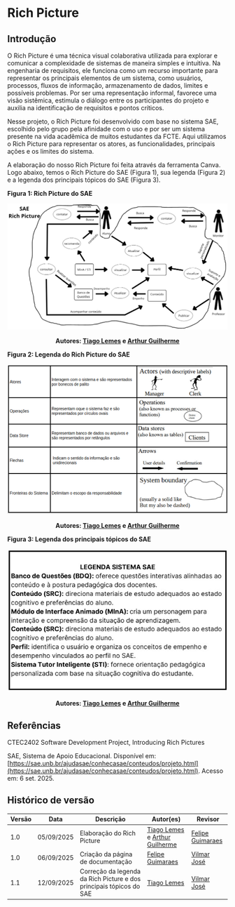 # Rich Picture

## Introdução
O Rich Picture é uma técnica visual colaborativa utilizada para explorar e comunicar a complexidade de sistemas de maneira simples e intuitiva. Na engenharia de requisitos, ele funciona como um recurso importante para representar os principais elementos de um sistema, como usuários, processos, fluxos de informação, armazenamento de dados, limites e possíveis problemas. Por ser uma representação informal, favorece uma visão sistêmica, estimula o diálogo entre os participantes do projeto e auxilia na identificação de requisitos e pontos críticos.

Nesse projeto, o Rich Picture foi desenvolvido com base no sistema SAE, escolhido pelo grupo pela afinidade com o uso e por ser um sistema presente na vida acadêmica de muitos estudantes da FCTE. Aqui utilizamos o Rich Picture para representar os atores, as funcionalidades, principais ações e os limites do sistema.

A elaboração do nosso Rich Picture foi feita através da ferramenta Canva. Logo abaixo, temos o Rich Picture do SAE (Figura 1), sua legenda (Figura 2) e a legenda dos principais tópicos do SAE (Figura 3).

**Figura 1: Rich Picture do SAE**

![Figura 1: Rich Picture do SAE](../imagens/RichPicture-SAE.jpg)

<div align="center"><strong>Autores: <a href="https://github.com/TiagoTeixeira-2005">Tiago Lemes</a> e <a href="https://github.com/ArthurGuilher62">Arthur Guilherme</a></strong></div>


**Figura 2: Legenda do Rich Picture do SAE**

![Figura 2: Legenda do Rich Picture do SAE](../imagens/legendaRichPicture.png)

<div align="center"><strong>Autores: <a href="https://github.com/TiagoTeixeira-2005">Tiago Lemes</a> e <a href="https://github.com/ArthurGuilher62">Arthur Guilherme</a></strong></div>


**Figura 3: Legenda dos principais tópicos do SAE**

![Figura 3: Legenda dos principais tópicos do SAE](../imagens/legendaSAE.jpeg)

<div align="center"><strong>Autores: <a href="https://github.com/TiagoTeixeira-2005">Tiago Lemes</a> e <a href="https://github.com/ArthurGuilher62">Arthur Guilherme</a></strong></div>


## Referências
CTEC2402 Software Development Project, Introducing Rich Pictures

SAE, Sistema de Apoio Educacional. Disponível em: [https://sae.unb.br/ajudasae/conhecasae/conteudos/projeto.html](https://sae.unb.br/ajudasae/conhecasae/conteudos/projeto.html). Acesso em: 6 set. 2025.

## Histórico de versão

| Versão | Data | Descrição | Autor(es) | Revisor |
| ---- | ----- | ----- | ---- | ----- | 
| 1.0 | 05/09/2025 | Elaboração do Rich Picture | [Tiago Lemes](https://github.com/TiagoTeixeira-2005) e [Arthur Guilherme](https://github.com/ArthurGuilher62) | [Felipe Guimaraes](https://github.com/felipegf1) |
| 1.0 | 06/09/2025 | Criação da página de documentação | [Felipe Guimaraes](https://github.com/felipegf1) | [Vilmar José](https://github.com/VilmarFagundes) |
| 1.1 | 12/09/2025 | Correção da legenda da Rich Picture e dos principais tópicos do SAE | [Tiago Lemes](https://github.com/TiagoTeixeira-2005) | [Vilmar José](https://github.com/VilmarFagundes) |